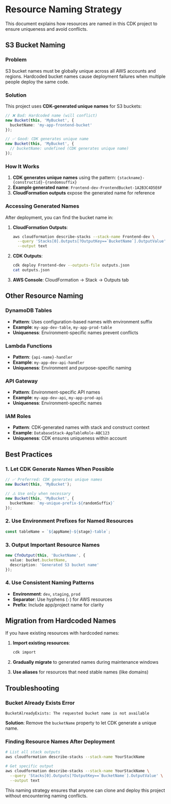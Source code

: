 # Resource Naming Strategy

This document explains how resources are named in this CDK project to ensure uniqueness and avoid conflicts.

## S3 Bucket Naming

### Problem
S3 bucket names must be globally unique across all AWS accounts and regions. Hardcoded bucket names cause deployment failures when multiple people deploy the same code.

### Solution
This project uses **CDK-generated unique names** for S3 buckets:

```typescript
// ❌ Bad: Hardcoded name (will conflict)
new Bucket(this, 'MyBucket', {
  bucketName: 'my-app-frontend-bucket'
});

// ✅ Good: CDK generates unique name
new Bucket(this, 'MyBucket', {
  // bucketName: undefined (CDK generates unique name)
});
```

### How It Works

1. **CDK generates unique names** using the pattern: `{stackname}-{constructid}-{randomsuffix}`
2. **Example generated name**: `Frontend-dev-FrontendBucket-1A2B3C4D5E6F`
3. **CloudFormation outputs** expose the generated name for reference

### Accessing Generated Names

After deployment, you can find the bucket name in:

1. **CloudFormation Outputs**:
   ```bash
   aws cloudformation describe-stacks --stack-name Frontend-dev \
     --query 'Stacks[0].Outputs[?OutputKey==`BucketName`].OutputValue' \
     --output text
   ```

2. **CDK Outputs**:
   ```bash
   cdk deploy Frontend-dev --outputs-file outputs.json
   cat outputs.json
   ```

3. **AWS Console**: CloudFormation → Stack → Outputs tab

## Other Resource Naming

### DynamoDB Tables
- **Pattern**: Uses configuration-based names with environment suffix
- **Example**: `my-app-dev-table`, `my-app-prod-table`
- **Uniqueness**: Environment-specific names prevent conflicts

### Lambda Functions
- **Pattern**: `{api-name}-handler`
- **Example**: `my-app-dev-api-handler`
- **Uniqueness**: Environment and purpose-specific naming

### API Gateway
- **Pattern**: Environment-specific API names
- **Example**: `my-app-dev-api`, `my-app-prod-api`
- **Uniqueness**: Environment-specific names

### IAM Roles
- **Pattern**: CDK-generated names with stack and construct context
- **Example**: `DatabaseStack-AppTableRole-ABC123`
- **Uniqueness**: CDK ensures uniqueness within account

## Best Practices

### 1. Let CDK Generate Names When Possible
```typescript
// ✅ Preferred: CDK generates unique names
new Bucket(this, 'MyBucket');

// ⚠️ Use only when necessary
new Bucket(this, 'MyBucket', {
  bucketName: `my-unique-prefix-${randomSuffix}`
});
```

### 2. Use Environment Prefixes for Named Resources
```typescript
const tableName = `${appName}-${stage}-table`;
```

### 3. Output Important Resource Names
```typescript
new CfnOutput(this, 'BucketName', {
  value: bucket.bucketName,
  description: 'Generated S3 bucket name'
});
```

### 4. Use Consistent Naming Patterns
- **Environment**: `dev`, `staging`, `prod`
- **Separator**: Use hyphens (`-`) for AWS resources
- **Prefix**: Include app/project name for clarity

## Migration from Hardcoded Names

If you have existing resources with hardcoded names:

1. **Import existing resources**:
   ```bash
   cdk import
   ```

2. **Gradually migrate** to generated names during maintenance windows

3. **Use aliases** for resources that need stable names (like domains)

## Troubleshooting

### Bucket Already Exists Error
```
BucketAlreadyExists: The requested bucket name is not available
```

**Solution**: Remove the `bucketName` property to let CDK generate a unique name.

### Finding Resource Names After Deployment
```bash
# List all stack outputs
aws cloudformation describe-stacks --stack-name YourStackName

# Get specific output
aws cloudformation describe-stacks --stack-name YourStackName \
  --query 'Stacks[0].Outputs[?OutputKey==`BucketName`].OutputValue' \
  --output text
```

This naming strategy ensures that anyone can clone and deploy this project without encountering naming conflicts.